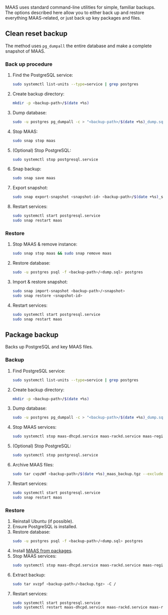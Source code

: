 MAAS uses standard command-line utilities for simple, familiar backups.  The options described here allow you to either back up and restore everything MAAS-related, or just back up key packages and files.

## Clean reset backup

The method uses `pg_dumpall` the entire database and make a complete snapshot of MAAS.

### Back up procedure

1. Find the PostgreSQL service:
   ```sh
   sudo systemctl list-units --type=service | grep postgres
   ```
2. Create backup directory:
   ```sh
   mkdir -p <backup-path>/$(date +%s)
   ```
3. Dump database:
   ```sh
   sudo -u postgres pg_dumpall -c > "<backup-path>/$(date +%s)_dump.sql"
   ```
4. Stop MAAS:
   ```sh
   sudo snap stop maas
   ```
5. (Optional) Stop PostgreSQL:
   ```sh
   sudo systemctl stop postgresql.service
   ```
6. Snap backup:
   ```sh
   sudo snap save maas
   ```
7. Export snapshot:
   ```sh
   sudo snap export-snapshot <snapshot-id> <backup-path>/$(date +%s)_snapshot
   ```
8. Restart services:
   ```sh
   sudo systemctl start postgresql.service
   sudo snap restart maas
   ```

### Restore

1. Stop MAAS & remove instance:
   ```sh
   sudo snap stop maas && sudo snap remove maas
   ```
2. Restore database:
   ```sh
   sudo -u postgres psql -f <backup-path>/<dump.sql> postgres
   ```
3. Import & restore snapshot:
   ```sh
   sudo snap import-snapshot <backup-path>/<snapshot>
   sudo snap restore <snapshot-id>
   ```
4. Restart services:
   ```sh
   sudo systemctl start postgresql.service
   sudo snap restart maas
   ```

## Package backup

Backs up PostgreSQL and key MAAS files.

### Backup

1. Find PostgreSQL service:
   ```sh
   sudo systemctl list-units --type=service | grep postgres
   ```
2. Create backup directory:
   ```sh
   mkdir -p <backup-path>/$(date +%s)
   ```
3. Dump database:
   ```sh
   sudo -u postgres pg_dumpall -c > "<backup-path>/$(date +%s)_dump.sql"
   ```
4. Stop MAAS services:
   ```sh
   sudo systemctl stop maas-dhcpd.service maas-rackd.service maas-regiond.service
   ```
5. (Optional) Stop PostgreSQL:
   ```sh
   sudo systemctl stop postgresql.service
   ```
6. Archive MAAS files:
   ```sh
   sudo tar cvpzWf <backup-path>/$(date +%s)_maas_backup.tgz --exclude=/var/lib/maas/boot-resources /etc/maas /var/lib/maas
   ```
7. Restart services:
   ```sh
   sudo systemctl start postgresql.service
   sudo snap restart maas
   ```

### Restore

1. Reinstall Ubuntu (if possible).
2. Ensure PostgreSQL is installed.
3. Restore database:
   ```sh
   sudo -u postgres psql -f <backup-path>/<dump.sql> postgres
   ```
4. Install [MAAS from packages](https://maas.io/docs/how-to-install-maas#p-9034-install-maas-snap-or-packages).
5. Stop MAAS services:
   ```sh
   sudo systemctl stop maas-dhcpd.service maas-rackd.service maas-regiond.service
   ```
6. Extract backup:
   ```sh
   sudo tar xvzpf <backup-path>/<backup.tgz> -C /
   ```
7. Restart services:
   ```sh
   sudo systemctl start postgresql.service
   sudo systemctl restart maas-dhcpd.service maas-rackd.service maas-regiond.service
   ```

